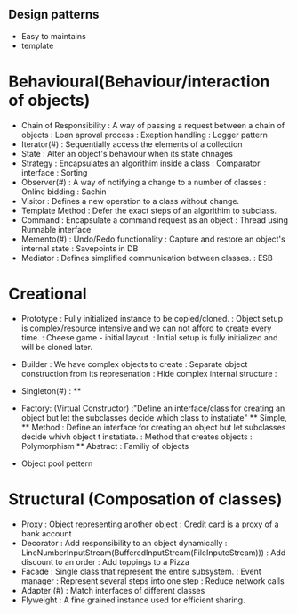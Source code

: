 ## Design patterns
* Easy to maintains
* template 


# Behavioural(Behaviour/interaction of objects)
* Chain of Responsibility
     : A way of passing a request between a chain of objects
     : Loan aproval process 
	 : Exeption handling 
	 : Logger pattern 
* Iterator(#) 
     : Sequentially access the elements of a collection
* State
     : Alter an object's behaviour when its state chnages 
* Strategy
     : Encapsulates an algorithim inside a class 
	 : Comparator interface 
	 : Sorting 
* Observer(#) 
     : A way of notifying a change to a number of classes 
	 : Online bidding 
	 : Sachin 
* Visitor 
     : Defines a new operation to a class without change. 
* Template Method 
     : Defer the exact steps of an algorithim to  subclass.
* Command 
     : Encapsulate a command request as an object 
	 : Thread using Runnable interface 
* Memento(#) 
     : Undo/Redo functionality 
	 : Capture and restore an object's internal state 
	 : Savepoints in DB
* Mediator
     : Defines simplified communication between classes. 
	 : ESB 
# Creational 
* Prototype
     : Fully initialized instance to be copied/cloned.
     : Object setup is complex/resource intensive and we can not afford to create every time.
	 : Cheese game - initial layout.
	 : Initial setup is fully initialized and will be cloned later. 
	 
* Builder
     : We have complex objects to create
     : Separate object construction from its represenation
     : Hide complex internal structure 
	 : 
		
* Singleton(#) 
      : **
* Factory: (Virtual Constructor)
 :"Define an interface/class for creating an object but let the subclasses decide which class to instatiate"
 ** Simple,
 ** Method
     : Define an interface for creating an object but let subclasses decide whivh object t instatiate. 
	 : Method that creates objects 
	 : Polymorphism
 ** Abstract 
     : Familiy of objects
 
* Object pool pettern

# Structural (Composation of classes)
* Proxy
     : Object representing another object 
     : Credit card is a proxy of a bank account
* Decorator
      : Add responsibility to an object dynamically 
      : LineNumberInputStream(BufferedInputStream(FileInputeStream)))
	  : Add discount to an order
	  : Add toppings to a Pizza
* Facade
    : Single class that represent the entire subsystem.
    : Event manager 
	: Represent several steps into one step 
	: Reduce network calls
* Adapter (#) 
      : Match interfaces of different classes 
* Flyweight
      : A fine grained instance used for efficient sharing.
